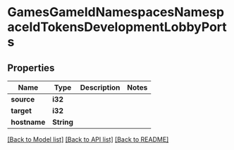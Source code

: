 # GamesGameIdNamespacesNamespaceIdTokensDevelopmentLobbyPorts

## Properties

Name | Type | Description | Notes
------------ | ------------- | ------------- | -------------
**source** | **i32** |  | 
**target** | **i32** |  | 
**hostname** | **String** |  | 

[[Back to Model list]](../README.md#documentation-for-models) [[Back to API list]](../README.md#documentation-for-api-endpoints) [[Back to README]](../README.md)


